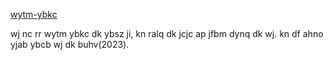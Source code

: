 [wytm-ybkc](./wytm-ybkc.md)

wj nc rr wytm ybkc dk ybsz ji, kn ralq dk jcjc ap jfbm dynq dk wj. kn df ahno yjab ybcb wj dk buhv(2023).